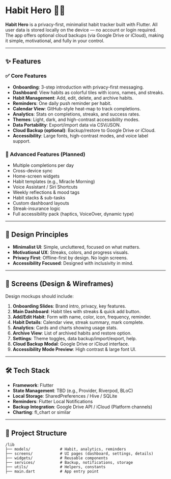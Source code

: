 # Habit Hero 🦸‍♂️

**Habit Hero** is a privacy-first, minimalist habit tracker built with Flutter. All user data is stored locally on the device — no account or login required. The app offers optional cloud backups (via Google Drive or iCloud), making it simple, motivational, and fully in your control.

---

## ✨ Features

### ✅ Core Features
- **Onboarding**: 3-step introduction with privacy-first messaging.
- **Dashboard**: View habits as colorful tiles with icons, names, and streaks.
- **Habit Management**: Add, edit, delete, and archive habits.
- **Reminders**: One daily push reminder per habit.
- **Calendar View**: GitHub-style heat-map to track completions.
- **Analytics**: Stats on completions, streaks, and success rates.
- **Themes**: Light, dark, and high-contrast accessibility modes.
- **Data Portability**: Export/import data via CSV/JSON.
- **Cloud Backup (optional)**: Backup/restore to Google Drive or iCloud.
- **Accessibility**: Large fonts, high-contrast modes, and voice label support.

### 🚀 Advanced Features (Planned)
- Multiple completions per day
- Cross-device sync
- Home-screen widgets
- Habit templates (e.g., Miracle Morning)
- Voice Assistant / Siri Shortcuts
- Weekly reflections & mood tags
- Habit stacks & sub-tasks
- Custom dashboard layouts
- Streak-insurance logic
- Full accessibility pack (haptics, VoiceOver, dynamic type)

---

## 🧠 Design Principles

- **Minimalist UI**: Simple, uncluttered, focused on what matters.
- **Motivational UX**: Streaks, colors, and progress visuals.
- **Privacy First**: Offline-first by design. No login screens.
- **Accessibility Focused**: Designed with inclusivity in mind.

---

## 📱 Screens (Design & Wireframes)

Design mockups should include:
1. **Onboarding Slides**: Brand intro, privacy, key features.
2. **Main Dashboard**: Habit tiles with streaks & quick add button.
3. **Add/Edit Habit**: Form with name, color, icon, frequency, reminder.
4. **Habit Details**: Calendar view, streak summary, mark complete.
5. **Analytics**: Cards and charts showing usage stats.
6. **Archive View**: List of archived habits and restore option.
7. **Settings**: Theme toggles, data backup/import/export, help.
8. **Cloud Backup Modal**: Google Drive or iCloud interface.
9. **Accessibility Mode Preview**: High contrast & large font UI.

---

## 🛠 Tech Stack

- **Framework**: Flutter
- **State Management**: TBD (e.g., Provider, Riverpod, BLoC)
- **Local Storage**: SharedPreferences / Hive / SQLite
- **Reminders**: Flutter Local Notifications
- **Backup Integration**: Google Drive API / iCloud (Platform channels)
- **Charting**: fl_chart or similar

---

## 🔩 Project Structure

```plaintext
/lib
├── models/             # Habit, analytics, reminders
├── screens/            # UI pages (dashboard, settings, details)
├── widgets/            # Reusable components
├── services/           # Backup, notifications, storage
├── utils/              # Helpers, constants
├── main.dart           # App entry point
```


